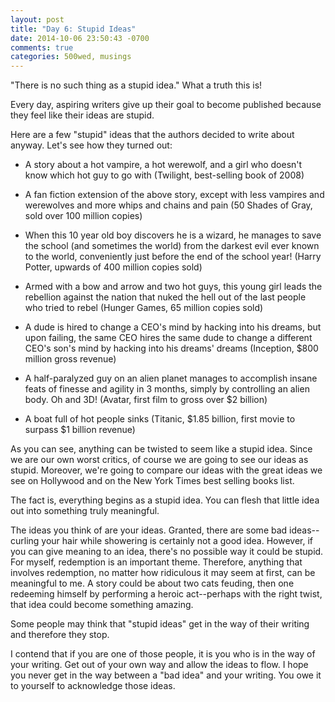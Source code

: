 ```yaml
---
layout: post
title: "Day 6: Stupid Ideas"
date: 2014-10-06 23:50:43 -0700
comments: true
categories: 500wed, musings
---
```


"There is no such thing as a stupid idea." What a truth this is! 

Every day, aspiring writers give up their goal to become published because they feel like their ideas are stupid. 

Here are a few "stupid" ideas that the authors decided to write about anyway. Let's see how they turned out:

- A story about a hot vampire, a hot werewolf, and a girl who doesn't know which hot guy to go with (Twilight, best-selling book of 2008)

- A fan fiction extension of the above story, except with less vampires and werewolves and more whips and chains and pain (50 Shades of Gray, sold over 100 million copies)

- When this 10 year old boy discovers he is a wizard, he manages to save the school (and sometimes the world) from the darkest evil ever known to the world, conveniently just before the end of the school year! (Harry Potter, upwards of 400 million copies sold)

- Armed with a bow and arrow and two hot guys, this young girl leads the rebellion against the nation that nuked the hell out of the last people who tried to rebel (Hunger Games, 65 million copies sold)

- A dude is hired to change a CEO's mind by hacking into his dreams, but upon failing, the same CEO hires the same dude to change a different CEO's son's mind by hacking into his dreams' dreams (Inception, $800 million gross revenue)

- A half-paralyzed guy on an alien planet manages to accomplish insane feats of finesse and agility in 3 months, simply by controlling an alien body. Oh and 3D! (Avatar, first film to gross over $2 billion)

- A boat full of hot people sinks (Titanic, $1.85 billion, first movie to surpass $1 billion revenue)

As you can see, anything can be twisted to seem like a stupid idea. Since we are our own worst critics, of course we are going to see our ideas as stupid. Moreover, we're going to compare our ideas with the great ideas we see on Hollywood and on the New York Times best selling books list. 

The fact is, everything begins as a stupid idea.  You can flesh that little idea out into something truly meaningful. 

The ideas you think of are your ideas. Granted, there are some bad ideas--curling your hair while showering is certainly not a good idea. However, if you can give meaning to an idea, there's no possible way it could be stupid. For myself, redemption is an important theme. Therefore, anything that involves redemption, no matter how ridiculous it may seem at first, can be meaningful to me. A story could be about two cats feuding, then one redeeming himself by performing a heroic act--perhaps with the right twist, that idea could become something amazing. 

Some people may think that "stupid ideas" get in the way of their writing and therefore they stop.

I contend that if you are one of those people, it is you who is in the way of your writing. Get out of your own way and allow the ideas to flow. I hope you never get in the way between a "bad idea" and your writing. You owe it to yourself to acknowledge those ideas. 